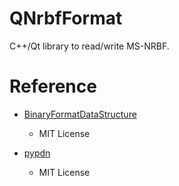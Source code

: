 # QNrbfFormat

C++/Qt library to read/write MS-NRBF.

# Reference

+ [BinaryFormatDataStructure](https://github.com/bbowyersmyth/BinaryFormatDataStructure)
  + MIT License

+ [pypdn](https://github.com/addisonElliott/pypdn)
  + MIT License